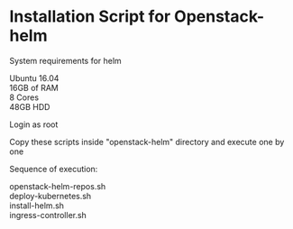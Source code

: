 # Installation Script for Openstack-helm

System requirements for helm

Ubuntu 16.04 <br/>
16GB of RAM <br/>
8 Cores <br/>
48GB HDD <br/>

Login as root 


Copy these scripts inside "openstack-helm" directory and execute one by one

Sequence of execution:

openstack-helm-repos.sh  <br/>
deploy-kubernetes.sh	 <br/>
install-helm.sh	  <br/>
ingress-controller.sh  <br/>


